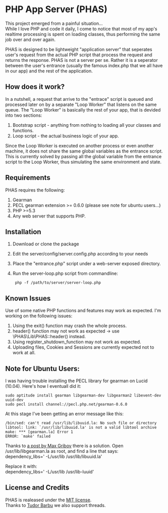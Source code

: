 # PHP App Server (PHAS)

This project emerged from a painful situation...    
While I love PHP and code it daily, I come to notice that most of my app's realtime processing is spent on loading classes, 
thus performing the same job over and over again.

PHAS is designed to be lightweight "application server" that seperates user's request from the actual PHP script that process the request and returns the response.
PHAS is not a server per se. Rather it is a seperator between the user's entrance (usually the famous index.php that we all have in our app) and the rest of the application.

## How does it work?

In a nutshell, a request that arrive to the "entrace" script is queued and processed later on by a separate "Loop Worker" that listens on the same queue.
The "Loop Worker" is basically the rest of your app, that is devided into two sections: 

1. Bootstrap script - anything from nothing to loading all your classes and functions.
2. Loop script - the actual business logic of your app.

Since the Loop Worker is executed on another process or even another machine, it does not share the same global variables as the entrance script. 
This is currently solved by passing all the global variable from the entrance script to the Loop Worker, thus simulating the same environment and state.

## Requirements

PHAS requires the following:

1. Gearman
2. PECL gearman extension >= 0.6.0 (please see note for ubuntu users...)
3. PHP >=5.3
4. Any web server that supports PHP.


## Installation

1. Download or clone the package
2. Edit the server/config/server.config.php according to your needs
3. Place the "entrance.php" script under a web-server exposed directory.
4. Run the server-loop.php script from commandline:   
		
		php -f /path/to/server/server-loop.php


## Known Issues 

Use of some native PHP functions and features may work as expected. I'm working on the following issues:
1. Using the exit() function may crash the whole process.
2. header() function may not work as expected -> use \PHAS\Lib\PHAS::header() instead.
3. Using register_shutdown_function may not work as expected. 
4. Uploading files, Cookies and Sessions are currently expected not to work at all. 


## Note for Ubuntu Users:
I was having trouble installing the PECL library for gearman on Lucid (10.04). Here's how I eventuall did it:

	sudo aptitude install gearman libgearman-dev libgearman2 libevent-dev uuid-dev
	sudo pecl install channel://pecl.php.net/gearman-0.6.0

At this stage I've been getting an error message like this:

	/bin/sed: can't read /usr/lib/libuuid.la: No such file or directory
	libtool: link: `/usr/lib/libuuid.la' is not a valid libtool archive
	make: *** [gearman.la] Error 1
	ERROR: `make' failed
	
Thanks to [a post by Max Gribov](http://mgribov.blogspot.com/2010/05/gearman-pecl-package-on-ubuntu-lucid.html) there is a solution.
Open /usr/lib/libgearman.la as root, and find a line that says:    
	dependency_libs=' -L/usr/lib /usr/lib/libuuid.la'
	
Replace it with:    
	dependency_libs=' -L/usr/lib /usr/lib-luuid'

## License and Credits
PHAS is realeased under the [MIT license](http://en.wikipedia.org/wiki/MIT_License).  
Thanks to [Tudor Barbu](http://blog.motane.lu/) we also support threads.


